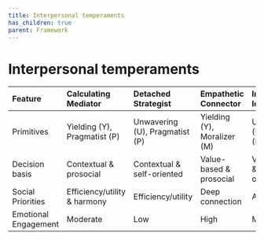 ```yaml
---
title: Interpersonal temperaments
has_children: true
parent: Framework
---
```


# Interpersonal temperaments


| Feature           | Calculating Mediator  | Detached Strategist | Empathetic Connector    | Individualistic Idealist    |
| :--------------   | :--------------------| :-------------------| :---------------------- | :----------------------|
| Primitives | Yielding (Y), Pragmatist (P) | Unwavering (U), Pragmatist (P) | Yielding (Y), Moralizer (M)    | Unwavering (U), Moralizer (M)    |
| Decision basis    | Contextual & prosocial  | Contextual & self-oriented   | Value-based & prosocial | Value-based & self-oriented  |
| Social Priorities | Efficiency/utility & harmony | Efficiency/utility          | Deep connection         | Authenticity           |
| Emotional Engagement | Moderate | Low | High | Moderate |